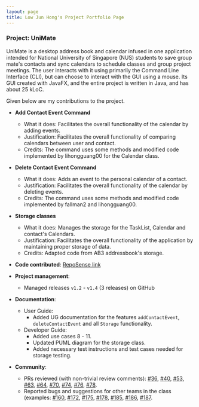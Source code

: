 ```yaml
---
layout: page
title: Low Jun Hong's Project Portfolio Page
---
```


### Project: UniMate

UniMate is a desktop address book and calendar infused in one application intended for National University of Singapore
(NUS) students to save group mate's contacts and sync calendars to schedule classes and group project meetings. The user
interacts with it using primarily the Command Line Interface (CLI), but can choose to interact with the GUI using a
mouse. Its GUI created with JavaFX, and the entire project is written in Java, and has about 25 kLoC.

Given below are my contributions to the project.

* **Add Contact Event Command**
  * What it does: Facilitates the overall functionality of the calendar by adding events.
  * Justification: Facilitates the overall functionality of comparing calendars between user and contact.
  * Credits: The command uses some methods and modified code implemented by lihongguang00 for the Calendar class.

* **Delete Contact Event Command**
  * What it does: Adds an event to the personal calendar of a contact.
  * Justification: Facilitates the overall functionality of the calendar by deleting events.
  * Credits: The command uses some methods and modified code implemented by fallman2 and lihongguang00.

* **Storage classes**
  * What it does: Manages the storage for the TaskList, Calendar and contact's Calendars.
  * Justification: Facilitates the overall functionality of the application by maintaining proper storage of data.
  * Credits: Adapted code from AB3 addressbook's storage.

* **Code contributed**: [RepoSense link](https://nus-cs2103-ay2324s1.github.io/tp-dashboard/?search=&sort=groupTitle&sortWithin=title&timeframe=commit&mergegroup=&groupSelect=groupByRepos&breakdown=true&checkedFileTypes=docs~functional-code~test-code&since=2023-09-22&tabOpen=true&tabType=authorship&tabAuthor=junhonglow&tabRepo=AY2324S1-CS2103-F13-4%2Ftp%5Bmaster%5D&authorshipIsMergeGroup=false&authorshipFileTypes=docs~functional-code~test-code&authorshipIsBinaryFileTypeChecked=false&authorshipIsIgnoredFilesChecked=false)

* **Project management**:
  * Managed releases `v1.2` - `v1.4` (3 releases) on GitHub

* **Documentation**:
  * User Guide:
    * Added UG documentation for the features `addContactEvent`, `deleteContactEvent` and all `Storage` functionality.
  * Developer Guide:
    * Added use cases 8 - 11.
    * Updated PUML diagram for the storage class.
    * Added necessary test instructions and test cases needed for storage testing.
      
* **Community**:
  * PRs reviewed (with non-trivial review comments): [\#36](https://github.com/AY2324S1-CS2103-F13-4/tp/pull/36),
      [\#40](https://github.com/AY2324S1-CS2103-F13-4/tp/pull/40), [\#53](https://github.com/AY2324S1-CS2103-F13-4/tp/pull/53),
      [\#63](https://github.com/AY2324S1-CS2103-F13-4/tp/pull/63), [\#64](https://github.com/AY2324S1-CS2103-F13-4/tp/pull/64),
      [\#70](https://github.com/AY2324S1-CS2103-F13-4/tp/pull/70), [\#74](https://github.com/AY2324S1-CS2103-F13-4/tp/pull/74),
      [\#76](https://github.com/AY2324S1-CS2103-F13-4/tp/pull/76), [\#78](https://github.com/AY2324S1-CS2103-F13-4/tp/pull/78).
  * Reported bugs and suggestions for other teams in the class (examples: 
      [\#160](https://github.com/AY2324S1-CS2103T-T11-1/tp/issues/160), [\#172](https://github.com/AY2324S1-CS2103T-T11-1/tp/issues/172),
      [\#175](https://github.com/AY2324S1-CS2103T-T11-1/tp/issues/175), [\#178](https://github.com/AY2324S1-CS2103T-T11-1/tp/issues/178),
      [\#185](https://github.com/AY2324S1-CS2103T-T11-1/tp/issues/185), [\#186](https://github.com/AY2324S1-CS2103T-T11-1/tp/issues/186),
      [\#187](https://github.com/AY2324S1-CS2103T-T11-1/tp/issues/187).
